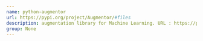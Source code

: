 ```yaml
---
name: python-augmentor
url: https://pypi.org/project/Augmentor/#files
description: augmentation library for Machine Learning. URL : https://pypi.org/project/Augmentor/#files Groups : None
group: None
---
```

